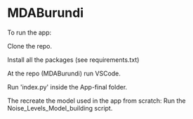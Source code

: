 # MDABurundi

To run the app:

Clone the repo.

Install all the packages (see requirements.txt)

At the repo (MDABurundi) run VSCode. 

Run 'index.py' inside the App-final folder.


The recreate the model used in the app from scratch:
Run the Noise_Levels_Model_building script.
